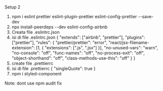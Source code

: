 Setup 2
1. npm i eslint prettier eslint-plugin-prettier eslint-config-prettier --save-dev
2. npx install-peerdeps --dev eslint-config-airbnb
3. Creata file .eslintrc.json
4. isi di file .eslintrc.json
{
  "extends": ["airbnb", "prettier"],
  "plugins": ["prettier"],
  "rules": {
     "prettier/prettier": "error",
    "react/jsx-filename-extension": [1, { "extensions": [".js", ".jsx"] }],
    "no-unused-vars": "warn",
    "no-console": "off",
    "func-names": "off",
    "no-process-exit": "off",
    "object-shorthand": "off",
    "class-methods-use-this": "off"
  }
}
5. create file .prettierrc
6. isi di file .prettierrc
{
  "singleQuote": true
}
7. npm i styled-component


Note: dont use npm audit fix
